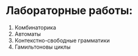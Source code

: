 # Лабораторные работы:

1. Комбинаторика
2. Автоматы
3. Контекстно-свободные грамматики
4. Гамильтоновы циклы
